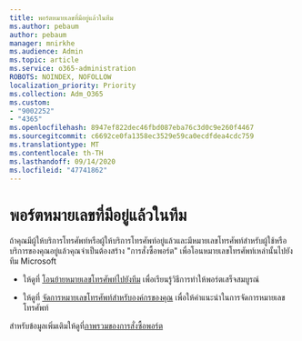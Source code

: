 ```yaml
---
title: พอร์ตหมายเลขที่มีอยู่แล้วในทีม
ms.author: pebaum
author: pebaum
manager: mnirkhe
ms.audience: Admin
ms.topic: article
ms.service: o365-administration
ROBOTS: NOINDEX, NOFOLLOW
localization_priority: Priority
ms.collection: Adm_O365
ms.custom:
- "9002252"
- "4365"
ms.openlocfilehash: 8947ef822dec46fbd087eba76c3d0c9e260f4467
ms.sourcegitcommit: c6692ce0fa1358ec3529e59ca0ecdfdea4cdc759
ms.translationtype: MT
ms.contentlocale: th-TH
ms.lasthandoff: 09/14/2020
ms.locfileid: "47741862"
---
```

# <a name="port-existing-numbers-to-teams"></a>พอร์ตหมายเลขที่มีอยู่แล้วในทีม

ถ้าคุณมีผู้ให้บริการโทรศัพท์หรือผู้ให้บริการโทรศัพท์อยู่แล้วและมีหมายเลขโทรศัพท์สำหรับผู้ใช้หรือบริการของคุณอยู่แล้วคุณจำเป็นต้องสร้าง "การสั่งซื้อพอร์ต" เพื่อโอนหมายเลขโทรศัพท์เหล่านั้นไปยังทีม Microsoft

- ให้ดูที่ [โอนย้ายหมายเลขโทรศัพท์ไปยังทีม](https://docs.microsoft.com/microsoftteams/phone-number-calling-plans/transfer-phone-numbers-to-teams) เพื่อเรียนรู้วิธีการทำให้พอร์ตเสร็จสมบูรณ์ 

- ให้ดูที่ [จัดการหมายเลขโทรศัพท์สำหรับองค์กรของคุณ](https://docs.microsoft.com/microsoftteams/manage-phone-numbers-for-your-organization/manage-phone-numbers-for-your-organization) เพื่อให้คำแนะนำในการจัดการหมายเลขโทรศัพท์ 

สำหรับข้อมูลเพิ่มเติมให้ดูที่[ภาพรวมของการสั่งซื้อพอร์ต](https://docs.microsoft.com/MicrosoftTeams/phone-number-calling-plans/port-order-overview) 
